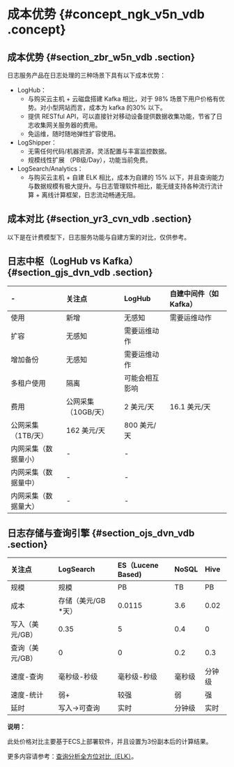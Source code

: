 # 成本优势 {#concept_ngk_v5n_vdb .concept}

## 成本优势 {#section_zbr_w5n_vdb .section}

日志服务产品在日志处理的三种场景下具有以下成本优势：

-   LogHub：
    -   与购买云主机 + 云磁盘搭建 Kafka 相比，对于 98% 场景下用户价格有优势。对小型网站而言，成本为 kafka 的30% 以下。
    -   提供 RESTful API，可以直接针对移动设备提供数据收集功能，节省了日志收集网关服务器的费用。
    -   免运维，随时随地弹性扩容使用。
-   LogShipper：
    -   无需任何代码/机器资源，灵活配置与丰富监控数据。
    -   规模线性扩展 （PB级/Day），功能当前免费。
-   LogSearch/Analytics：
    -   与购买云主机 + 自建 ELK 相比，成本为自建的 15% 以下，并且查询能力与数据规模有极大提升。与日志管理软件相比，能无缝支持各种流行流计算 + 离线计算框架，日志流动畅通无阻。

## 成本对比 {#section_yr3_cvn_vdb .section}

以下是在计费模型下，日志服务功能与自建方案的对比，仅供参考。

## 日志中枢（LogHub vs Kafka） {#section_gjs_dvn_vdb .section}

|-|关注点|LogHub|自建中间件（如Kafka）|
|:-|:--|:-----|:------------|
|使用|新增|无感知|需要运维动作|
|扩容|无感知|需要运维动作|
|增加备份|无感知|需要运维动作|
|多租户使用|隔离|可能会相互影响|
|费用|公网采集（10GB/天）|2 美元/天|16.1 美元/天|
|公网采集（1TB/天）|162 美元/天|800 美元/天|
|内网采集（数据量小）|-|-|
|内网采集（数据量中）|-|-|
|内网采集（数据量大）|-|-|

## 日志存储与查询引擎 {#section_ojs_dvn_vdb .section}

|关注点|LogSearch|ES（Lucene Based\)|NoSQL|Hive|
|:--|:--------|:----------------|:----|:---|
|规模|规模|PB|TB|PB|PB|
|成本|存储（美元/GB \*天）|0.0115|3.6|0.02|0.035|
|写入（美元/GB）|0.35|5|0.4|0|
|查询（美元/GB）|0|0|0.2|0.3|
|速度-查询|毫秒级-秒级|毫秒级-秒级|毫秒级|分钟级|
|速度-统计|弱+|较强|弱|强|
|延时|写入-\>可查询|实时|分钟级|实时|十分钟级|

**说明：** 

此处价格对比主要基于ECS上部署软件，并且设置为3份副本后的计算结果。

更多内容请参考：[查询分析全方位对比（ELK）](intl.zh-CN/产品简介/产品优势/查询分析全方位对比（ELK）.md#)。

